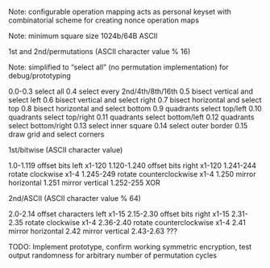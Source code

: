 Note: configurable operation mapping acts as personal keyset with combinatorial scheme for creating nonce operation maps

Note: minimum square size 1024b/64B ASCII

1st and 2nd/permutations (ASCII character value % 16)

Note: simplified to “select all” (no permutation implementation) for debug/prototyping

0.0-0.3 select all
0.4 select every 2nd/4th/8th/16th
0.5 bisect vertical and select left
0.6 bisect vertical and select right
0.7 bisect horizontal and select top
0.8 bisect horizontal and select bottom
0.9 quadrants select top/left
0.10 quadrants select top/right
0.11 quadrants select bottom/left
0.12 quadrants select bottom/right
0.13 select inner square
0.14 select outer border
0.15 draw grid and select corners

1st/bitwise (ASCII character value)

1.0-1.119 offset bits left x1-120
1.120-1.240 offset bits right x1-120
1.241-244 rotate clockwise x1-4
1.245-249 rotate counterclockwise x1-4
1.250 mirror horizontal
1.251 mirror vertical
1.252-255 XOR

2nd/ASCII (ASCII character value % 64)

2.0-2.14 offset characters left x1-15
2.15-2.30 offset bits right x1-15
2.31-2.35 rotate clockwise x1-4
2.36-2.40 rotate counterclockwise x1-4
2.41 mirror horizontal
2.42 mirror vertical
2.43-2.63 ???

TODO: Implement prototype, confirm working symmetric encryption, test output randomness for arbitrary number of permutation cycles
